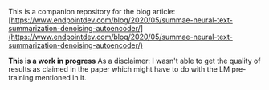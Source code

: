 This is a companion repository for the blog article: [https://www.endpointdev.com/blog/2020/05/summae-neural-text-summarization-denoising-autoencoder/](https://www.endpointdev.com/blog/2020/05/summae-neural-text-summarization-denoising-autoencoder/)

**This is a work in progress** As a disclaimer: I wasn't able to get the quality of results as claimed in the paper which might have to do with the LM pre-training mentioned in it.
